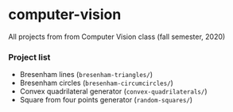 # computer-vision

All projects from from Computer Vision class (fall semester, 2020)

### Project list

- Bresenham lines (`bresenham-triangles/`)
- Bresenham circles (`bresenham-circumcircles/`)
- Convex quadrilateral generator (`convex-quadrilaterals/`)
- Square from four points generator (`random-squares/`)
